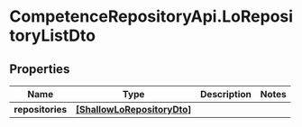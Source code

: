 # CompetenceRepositoryApi.LoRepositoryListDto

## Properties
Name | Type | Description | Notes
------------ | ------------- | ------------- | -------------
**repositories** | [**[ShallowLoRepositoryDto]**](ShallowLoRepositoryDto.md) |  | 
